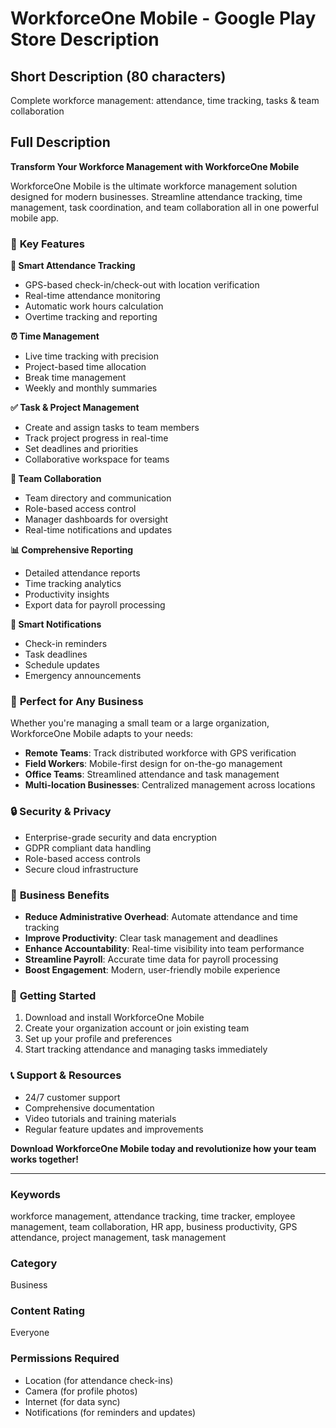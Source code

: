 # WorkforceOne Mobile - Google Play Store Description

## Short Description (80 characters)
Complete workforce management: attendance, time tracking, tasks & team collaboration

## Full Description

**Transform Your Workforce Management with WorkforceOne Mobile**

WorkforceOne Mobile is the ultimate workforce management solution designed for modern businesses. Streamline attendance tracking, time management, task coordination, and team collaboration all in one powerful mobile app.

### 🎯 **Key Features**

**📱 Smart Attendance Tracking**
- GPS-based check-in/check-out with location verification
- Real-time attendance monitoring
- Automatic work hours calculation
- Overtime tracking and reporting

**⏰ Time Management**
- Live time tracking with precision
- Project-based time allocation
- Break time management
- Weekly and monthly summaries

**✅ Task & Project Management**
- Create and assign tasks to team members
- Track project progress in real-time
- Set deadlines and priorities
- Collaborative workspace for teams

**👥 Team Collaboration**
- Team directory and communication
- Role-based access control
- Manager dashboards for oversight
- Real-time notifications and updates

**📊 Comprehensive Reporting**
- Detailed attendance reports
- Time tracking analytics
- Productivity insights
- Export data for payroll processing

**🔔 Smart Notifications**
- Check-in reminders
- Task deadlines
- Schedule updates
- Emergency announcements

### 🏢 **Perfect for Any Business**

Whether you're managing a small team or a large organization, WorkforceOne Mobile adapts to your needs:

- **Remote Teams**: Track distributed workforce with GPS verification
- **Field Workers**: Mobile-first design for on-the-go management
- **Office Teams**: Streamlined attendance and task management
- **Multi-location Businesses**: Centralized management across locations

### 🔒 **Security & Privacy**

- Enterprise-grade security and data encryption
- GDPR compliant data handling
- Role-based access controls
- Secure cloud infrastructure

### 💼 **Business Benefits**

- **Reduce Administrative Overhead**: Automate attendance and time tracking
- **Improve Productivity**: Clear task management and deadlines
- **Enhance Accountability**: Real-time visibility into team performance
- **Streamline Payroll**: Accurate time data for payroll processing
- **Boost Engagement**: Modern, user-friendly mobile experience

### 🚀 **Getting Started**

1. Download and install WorkforceOne Mobile
2. Create your organization account or join existing team
3. Set up your profile and preferences
4. Start tracking attendance and managing tasks immediately

### 📞 **Support & Resources**

- 24/7 customer support
- Comprehensive documentation
- Video tutorials and training materials
- Regular feature updates and improvements

**Download WorkforceOne Mobile today and revolutionize how your team works together!**

---

### Keywords
workforce management, attendance tracking, time tracker, employee management, team collaboration, HR app, business productivity, GPS attendance, project management, task management

### Category
Business

### Content Rating
Everyone

### Permissions Required
- Location (for attendance check-ins)
- Camera (for profile photos)
- Internet (for data sync)
- Notifications (for reminders and updates)